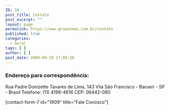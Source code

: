 ```yaml
---
ID: 10
post_title: Contato
post_excerpt: ""
layout: page
permalink: https://www.gruponews.com.br/contato
published: true
categories:
  - Geral
tags: [ ]
author: [ ]
post_date: 2009-09-19 17:06:30
---
```

<h3>Endereço para correspondência:</h3>
Rua Padre Donizette Tavares de Lima, 143
Vila São Francisco - Barueri - SP - Brasil
Telefone: (11) 4198-4616
CEP: 06442-080

[contact-form-7 id="1909" title="Fale Conosco"]
